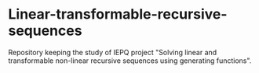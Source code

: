 # Linear-transformable-recursive-sequences
Repository keeping the study of IEPQ project "Solving linear and transformable non-linear recursive sequences using generating functions".
